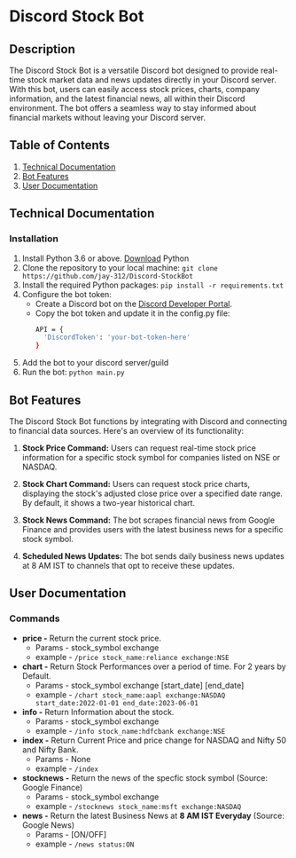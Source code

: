 # Discord Stock Bot

## Description

The Discord Stock Bot is a versatile Discord bot designed to provide real-time stock market data and news updates directly in your Discord server. With this bot, users can easily access stock prices, charts, company information, and the latest financial news, all within their Discord environment. The bot offers a seamless way to stay informed about financial markets without leaving your Discord server.

## Table of Contents
1. [Technical Documentation](#technical-documentation)
2. [Bot Features](#bot-features)
3. [User Documentation](#user-documentation)

## Technical Documentation

### Installation

1. Install Python 3.6 or above. [Download](https://www.python.org/) Python
2. Clone the repository to your local machine: `git clone https://github.com/jay-312/Discord-StockBot`
3. Install the required Python packages: `pip install -r requirements.txt`
4. Configure the bot token:
    - Create a Discord bot on the [Discord Developer Portal](https://discord.com/developers/applications).
    - Copy the bot token and update it in the config.py file:
      ```bash
      API = {
        'DiscordToken': 'your-bot-token-here'
      }
      ```
5. Add the bot to your discord server/guild
6. Run the bot: `python main.py`


## Bot Features

The Discord Stock Bot functions by integrating with Discord and connecting to financial data sources. Here's an overview of its functionality:

1. **Stock Price Command:** Users can request real-time stock price information for a specific stock symbol for companies listed on NSE or NASDAQ.

2. **Stock Chart Command:** Users can request stock price charts, displaying the stock's adjusted close price over a specified date range. By default, it shows a two-year historical chart.

3. **Stock News Command:** The bot scrapes financial news from Google Finance and provides users with the latest business news for a specific stock symbol.

4. **Scheduled News Updates:** The bot sends daily business news updates at 8 AM IST to channels that opt to receive these updates.


## User Documentation

### Commands

- **price -** Return the current stock price.
  - Params - stock_symbol exchange
  - example - `/price stock_name:reliance exchange:NSE`
- **chart -** Return Stock Performances over a period of time. For 2 years by Default.
  - Params - stock_symbol exchange [start_date] [end_date]
  - example - `/chart stock_name:aapl exchange:NASDAQ start_date:2022-01-01 end_date:2023-06-01`
- **info -** Return Information about the stock.
  - Params - stock_symbol exchange
  - example - `/info stock_name:hdfcbank exchange:NSE`
- **index -** Return Current Price and price change for NASDAQ and Nifty 50 and Nifty Bank.
  - Params - None
  - example - `/index`
- **stocknews -** Return the news of the specfic stock symbol (Source: Google Finance)
  - Params - stock_symbol exchange
  - example - `/stocknews stock_name:msft exchange:NASDAQ`
- **news -** Return the latest Business News at **8 AM IST Everyday** (Source: Google News) 
  - Params - [ON/OFF]
  - example - `/news status:ON`


